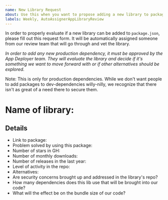 ```yaml
---
name: New Library Request
about: Use this when you want to propose adding a new library to package.json (dev-dependencies excluded)
labels: Weekly, AutoAssignerAppLibraryReview
---
```

In order to properly evaluate if a new library can be added to `package.json`, please fill out this request form. It will be automatically assigned someone from our review team that will go through and vet the library.

*In order to add any new production dependency, it must be approved by the App Deployer team. They will evaluate the library and decide if it's something we want to move forward with or if other alternatives should be explored.*

Note: This is only for production dependencies. While we don't want people to add packages to dev-dependencies willy-nilly, we recognize that there isn't as great of a need there to secure them.

# Name of library:

## Details
- Link to package:
- Problem solved by using this package:
- Number of stars in GH:
- Number of monthly downloads:
- Number of releases in the last year:
- Level of activity in the repo:
- Alternatives:
- Are security concerns brought up and addressed in the library's repo?
- How many dependencies does this lib use that will be brought into our code?
- What will the effect be on the bundle size of our code?
